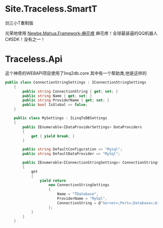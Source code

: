 # Site.Traceless.SmartT
剑三小T重制版

光荣地使用 [Newbe.Mahua.Framework-麻花疼](https://github.com/Newbe36524/Newbe.Mahua.Framework) 麻花疼！全球最装逼的QQ机器人C#SDK！没有之一！ 


# Traceless.Api
这个神奇的WEBAPI项目使用了linq2db.core 其中有一个帮助类,他是这样的
```C#
public class ConnectionStringSettings : IConnectionStringSettings
    {
        public string ConnectionString { get; set; }
        public string Name { get; set; }
        public string ProviderName { get; set; }
        public bool IsGlobal => false;
    }

    public class MySettings : ILinqToDBSettings
    {
        public IEnumerable<IDataProviderSettings> DataProviders
        {
            get { yield break; }
        }

        public string DefaultConfiguration => "Mysql";
        public string DefaultDataProvider => "MySql";

        public IEnumerable<IConnectionStringSettings> ConnectionStrings
        {
            get
            {
                yield return
                    new ConnectionStringSettings
                    {
                        Name = "TDatabase",
                        ProviderName = "MySql",
                        ConnectionString = @"Server=;Port=;Database=;Uid=;Pwd=;charset=;"
                    };
            }
        }
    }
```

